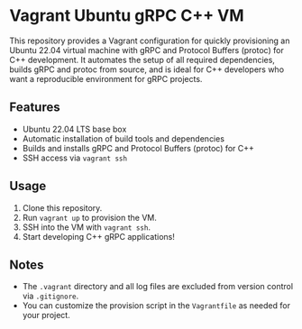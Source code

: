 # Vagrant Ubuntu gRPC C++ VM

This repository provides a Vagrant configuration for quickly provisioning an Ubuntu 22.04 virtual machine with gRPC and Protocol Buffers (protoc) for C++ development. It automates the setup of all required dependencies, builds gRPC and protoc from source, and is ideal for C++ developers who want a reproducible environment for gRPC projects.

## Features
- Ubuntu 22.04 LTS base box
- Automatic installation of build tools and dependencies
- Builds and installs gRPC and Protocol Buffers (protoc) for C++
- SSH access via `vagrant ssh`

## Usage
1. Clone this repository.
2. Run `vagrant up` to provision the VM.
3. SSH into the VM with `vagrant ssh`.
4. Start developing C++ gRPC applications!

## Notes
- The `.vagrant` directory and all log files are excluded from version control via `.gitignore`.
- You can customize the provision script in the `Vagrantfile` as needed for your project.
